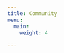 ```yaml
---
title: Community
menu:
  main:
    weight: 4

---
```

<!--add blocks of content here to add more sections to the community page -->